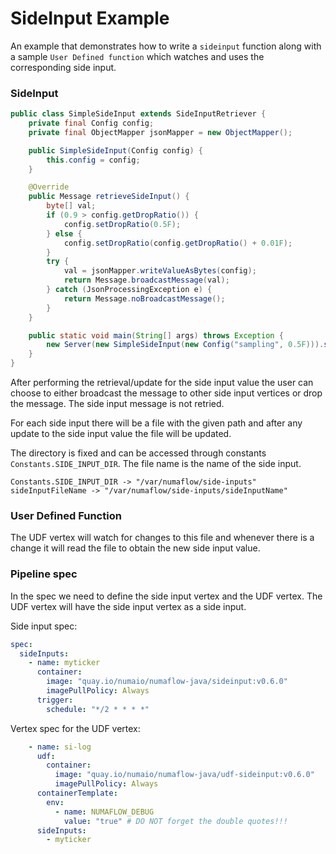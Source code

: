 # SideInput Example

An example that demonstrates how to write a `sideinput` function along with a
sample `User Defined function`
which watches and uses the corresponding side input.

### SideInput

```java
public class SimpleSideInput extends SideInputRetriever {
    private final Config config;
    private final ObjectMapper jsonMapper = new ObjectMapper();

    public SimpleSideInput(Config config) {
        this.config = config;
    }

    @Override
    public Message retrieveSideInput() {
        byte[] val;
        if (0.9 > config.getDropRatio()) {
            config.setDropRatio(0.5F);
        } else {
            config.setDropRatio(config.getDropRatio() + 0.01F);
        }
        try {
            val = jsonMapper.writeValueAsBytes(config);
            return Message.broadcastMessage(val);
        } catch (JsonProcessingException e) {
            return Message.noBroadcastMessage();
        }
    }

    public static void main(String[] args) throws Exception {
        new Server(new SimpleSideInput(new Config("sampling", 0.5F))).start();
    }
}
```

After performing the retrieval/update for the side input value the user can choose to either
broadcast the
message to other side input vertices or drop the message. The side input message is not retried.

For each side input there will be a file with the given path and after any update to the side input
value the file will
be updated.

The directory is fixed and can be accessed through constants `Constants.SIDE_INPUT_DIR`.
The file name is the name of the side input.

```text
Constants.SIDE_INPUT_DIR -> "/var/numaflow/side-inputs"
sideInputFileName -> "/var/numaflow/side-inputs/sideInputName"
```

### User Defined Function

The UDF vertex will watch for changes to this file and whenever there is a change it will read the
file to obtain the new side input value.

### Pipeline spec

In the spec we need to define the side input vertex and the UDF vertex. The UDF vertex will have the
side input vertex as a side input.

Side input spec:

```yaml
spec:
  sideInputs:
    - name: myticker
      container:
        image: "quay.io/numaio/numaflow-java/sideinput:v0.6.0"
        imagePullPolicy: Always
      trigger:
        schedule: "*/2 * * * *"

```

Vertex spec for the UDF vertex:

```yaml
    - name: si-log
      udf:
        container:
          image: "quay.io/numaio/numaflow-java/udf-sideinput:v0.6.0"
          imagePullPolicy: Always
      containerTemplate:
        env:
          - name: NUMAFLOW_DEBUG
            value: "true" # DO NOT forget the double quotes!!!
      sideInputs:
        - myticker
```
